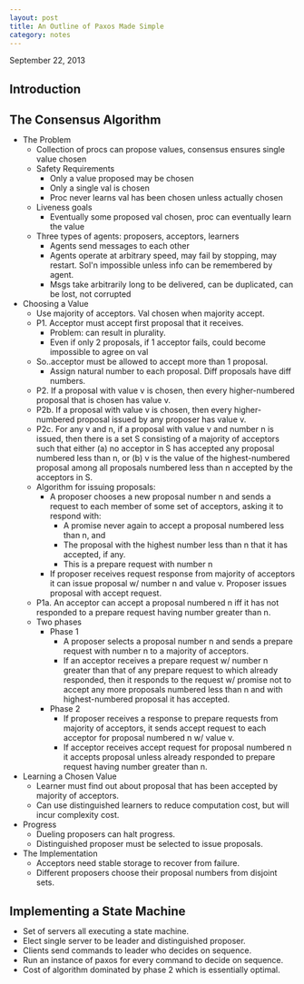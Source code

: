 ```yaml
---
layout: post
title: An Outline of Paxos Made Simple
category: notes
---
```


<span class="meta">September 22, 2013</span>

<style>
p {
    margin: 0;
}
h2.sectionTitle {
    margin-bottom: 10px;
}
#post ul {
    margin-left: 20px;
}
</style>

<h2 class="sectionTitle">Introduction</h2>

<h2 class="sectionTitle">The Consensus Algorithm</h2>

* The Problem
   * Collection of procs can propose values, consensus ensures single value chosen
   * Safety Requirements
      * Only a value proposed may be chosen
      * Only a single val is chosen
      * Proc never learns val has been chosen unless actually chosen
   * Liveness goals

      * Eventually some proposed val chosen, proc can eventually learn the value
   * Three types of agents: proposers, acceptors, learners
      * Agents send messages to each other
      * Agents operate at arbitrary speed, may fail by stopping, may restart.  Sol'n impossible unless info can be remembered by agent.
      * Msgs take arbitrarily long to be delivered, can be duplicated, can be lost, not corrupted
* Choosing a Value
   * Use majority of acceptors.  Val chosen when majority accept.
   * P1. Acceptor must accept first proposal that it receives.
      * Problem: can result in plurality.
      * Even if only 2 proposals, if 1 acceptor fails, could become impossible to agree on val
   * So..acceptor must be allowed to accept more than 1 proposal.

      * Assign natural number to each proposal.  Diff proposals have diff numbers.

   * P2. If a proposal with value v is chosen, then every higher-numbered proposal that is chosen has value v.
   * P2b. If a proposal with value v is chosen, then every higher-numbered proposal issued by any proposer has value v.
   * P2c. For any v and n, if a proposal with value v and number n is issued, then there is a set S consisting of a majority of acceptors such that either (a) no acceptor in S has accepted any proposal numbered less than n, or (b) v is the value of the highest-numbered proposal among all proposals numbered less than n accepted by the acceptors in S.
   * Algorithm for issuing proposals:

      * A proposer chooses a new proposal number n and sends a request to each member of some set of acceptors, asking it to respond with:

         * A promise never again to accept a proposal numbered less than n, and
         * The proposal with the highest number less than n that it has accepted, if any.
         * This is a prepare request with number n

      * If proposer receives request response from majority of acceptors it can issue proposal w/ number n and value v.  Proposer issues proposal with accept request.

   * P1a. An acceptor can accept a proposal numbered n iff it has not responded to a prepare request having number greater than n.

   * Two phases

      * Phase 1

         * A proposer selects a proposal number n and sends a prepare request with number n to a majority of acceptors.
         * If an acceptor receives a prepare request w/ number n greater than that of any prepare request to which already responded, then it responds to the request w/ promise not to accept any more proposals numbered less than n and with highest-numbered proposal it has accepted.

      * Phase 2

         * If proposer receives a response to prepare requests from majority of acceptors, it sends accept request to each acceptor for proposal numbered n w/ value v.
         * If acceptor receives accept request for proposal numbered n it accepts proposal unless already responded to prepare request having number greater than n.

* Learning a Chosen Value
   * Learner must find out about proposal that has been accepted by majority of acceptors.
   * Can use distinguished learners to reduce computation cost, but will incur complexity cost.
* Progress
   * Dueling proposers can halt progress.
   * Distinguished proposer must be selected to issue proposals.
* The Implementation
   * Acceptors need stable storage to recover from failure.
   * Different proposers choose their proposal numbers from disjoint sets.

<h2 class="sectionTitle">Implementing a State Machine</h2>

* Set of servers all executing a state machine.
* Elect single server to be leader and distinguished proposer.
* Clients send commands to leader who decides on sequence.
* Run an instance of paxos for every command to decide on sequence.
* Cost of algorithm dominated by phase 2 which is essentially optimal.
